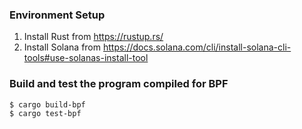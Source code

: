 ### Environment Setup
1. Install Rust from https://rustup.rs/
2. Install Solana from https://docs.solana.com/cli/install-solana-cli-tools#use-solanas-install-tool

### Build and test the program compiled for BPF
```
$ cargo build-bpf
$ cargo test-bpf
```
